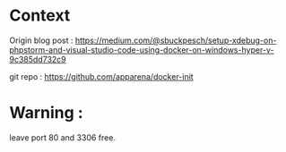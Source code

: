 # Context
Origin blog post : https://medium.com/@sbuckpesch/setup-xdebug-on-phpstorm-and-visual-studio-code-using-docker-on-windows-hyper-v-9c385dd732c9

git repo : https://github.com/apparena/docker-init


# Warning : 

leave port 80 and 3306 free.

